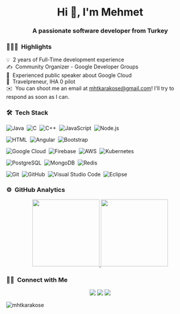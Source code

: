 
<h1 align="center">Hi 👋, I'm Mehmet</h1>
<h3 align="center">A passionate software developer from Turkey</h3>
 

### 👨🏻‍💻 &nbsp;Highlights

💡 &nbsp;2 years of Full-Time development experience\
✍️ &nbsp;Community Organizer - Google Developer Groups\
💬 &nbsp;Experienced public speaker about Google Cloud\
🛫 &nbsp;Travelpreneur, IHA 0 pilot\
✉️ &nbsp;You can shoot me an email at mhtkarakose@gmail.com! I'll try to respond as soon as I can. 

### 🛠 &nbsp;Tech Stack

![Java](https://img.shields.io/badge/-Java-05122A?style=flat&logo=Java&logoColor=FFA518)&nbsp;
![C](https://img.shields.io/badge/-C-05122A?style=flat&logo=C&logoColor=A8B9CC)&nbsp;
![C++](https://img.shields.io/badge/-C++-05122A?style=flat&logo=C%2B%2B&logoColor=00599C)&nbsp;
![JavaScript](https://img.shields.io/badge/-JavaScript-05122A?style=flat&logo=javascript)&nbsp; 
![Node.js](https://img.shields.io/badge/-Node.js-05122A?style=flat&logo=node.js)

![HTML](https://img.shields.io/badge/-HTML-05122A?style=flat&logo=HTML5)&nbsp;
![Angular](https://img.shields.io/badge/-angular-05122A?style=flat&logo=angular)&nbsp;
![Bootstrap](https://img.shields.io/badge/-Bootstrap-05122A?style=flat&logo=bootstrap&logoColor=563D7C)

![Google Cloud](https://img.shields.io/badge/-google-05122A?style=flat&logo=google-cloud)&nbsp;
![Firebase](https://img.shields.io/badge/-firebase-05122A?style=flat&logo=firebase)&nbsp;
![AWS](https://img.shields.io/badge/-amazon-05122A?style=flat&logo=amazon)&nbsp;
![Kubernetes](https://img.shields.io/badge/-kubernetes-05122A?style=flat&logo=kubernetes)

![PostgreSQL](https://img.shields.io/badge/-postgresql-05122A?style=flat&logo=postgresql)&nbsp;
![MongoDB](https://img.shields.io/badge/-mongodb-05122A?style=flat&logo=mongodb)&nbsp;
![Redis](https://img.shields.io/badge/-redis-05122A?style=flat&logo=redis)

![Git](https://img.shields.io/badge/-Git-05122A?style=flat&logo=git)&nbsp;
![GitHub](https://img.shields.io/badge/-GitHub-05122A?style=flat&logo=github)&nbsp;
![Visual Studio Code](https://img.shields.io/badge/-Visual%20Studio%20Code-05122A?style=flat&logo=visual-studio-code&logoColor=007ACC)&nbsp;
![Eclipse](https://img.shields.io/badge/-Eclipse-05122A?style=flat&logo=eclipse-ide&logoColor=2C2255)

### ⚙️ &nbsp;GitHub Analytics

<p align="center">
<a href="https://github.com/mhtkarakose">
  <img height="180em" src="https://github-readme-stats-eight-theta.vercel.app/api?username=mhtkarakose&show_icons=true&theme=algolia&include_all_commits=true&count_private=false"/>
  <img height="180em" src="https://github-readme-stats-eight-theta.vercel.app/api/top-langs/?username=mhtkarakose&layout=compact&langs_count=8&theme=algolia"/>
</a>
</p>

### 🤝🏻 &nbsp;Connect with Me

<p align="center"> 
<a href="https://linkedin.com/in/mehmet-karakose/"><img src="https://img.shields.io/badge/-Mehmet%20Karakose-0077B5?style=flat&logo=Linkedin&logoColor=white"/></a>
<a href="mailto:mhtkarakose@gmail.com"><img src="https://img.shields.io/badge/-mhtkarakose@gmail.com-D14836?style=flat&logo=Gmail&logoColor=white"/></a>
<a href="https://instagram.com/mhtkarakose"><img src="https://img.shields.io/badge/-@mhtkarakose-E4405F?style=flat&logo=Instagram&logoColor=white"/></a>   
</p>

<p align="left"> <img src="https://komarev.com/ghpvc/?username=mhtkarakose" alt="mhtkarakose" /> </p>
